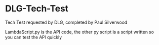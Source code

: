 # DLG-Tech-Test
Tech Test requested by DLG, completed by Paul Silverwood


LambdaScript.py is the API code, the other py script is a script written so you can test the API quickly
